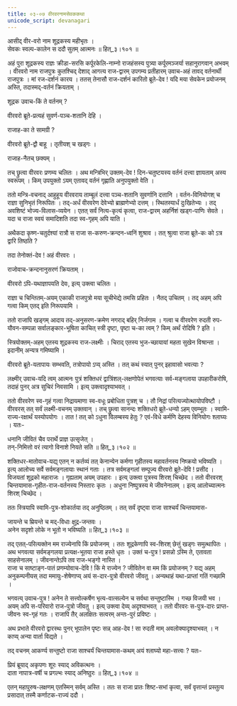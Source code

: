 ```yaml
---
title: ०३-०७ वीरवरनामसेवककथा
unicode_script: devanagari
---
```

आसीद् वीर-वरो नाम शूद्रकस्य महीभृतः ।  
सेवकः स्वल्प-कालेन स ददौ सुतम् आत्मनः ॥ हित्_३।१०१ ॥  

अहं पुरा शूद्रकस्य राज्ञः क्रीडा-सरसि कर्पूरकेलि-नाम्नो राजहंसस्य पुत्र्या कर्पूरमञ्जर्या सहानुरागवान् अभवम् । वीरवरो नाम राजपुत्रः कुतश्चिद् देशाद् आगत्य राज-द्वारम् उपगम्य प्रतीहारम् उवाच-अहं तावद् वर्तनार्थी राजपुत्रः । मां रज-दर्शनं कारय । ततस् तेनासौ राज-दर्शनं कारितो ब्रूते-देव ! यदि मया सेवकेन प्रयोजनम् अस्ति, तदास्मद्-वर्तनं क्रियताम् ।  

शूद्रक उवाच-किं ते वर्तनम् ?  

वीरवरो ब्रूते-प्रत्यहं सुवर्ण-पञ्च-शतानि देहि ।  

राजाह-का ते सामग्री ?  

वीरवरो ब्रूते-द्वौ बाहू । तृतीयश् च खड्गः ।  

राजाह-नैतच् छक्यम् ।  

तच् छ्रुत्वा वीरवरः प्रणम्य चलितः । अथ मन्त्रिभिर् उक्तम्-देव ! दिन-चतुष्टयस्य वर्तनं दत्त्वा ज्ञायताम् अस्य स्वरूपम् । किम् उपयुक्तो ऽयम् एतावद् वर्तनं गृह्णाति अनुपयुक्तो वेति ।  

ततो मन्त्रि-वचनाद् आहुहूय वीरवराय ताम्बूलं दत्त्वा पञ्च-शतानि सुवर्णानि दत्तानि । वर्तन-विनियोगश् च राज्ञा सुनिभृतं निरूपितः । तद्-अर्धं वीरवरेण देवेभ्यो ब्राह्मणेभ्यो दत्तम् । स्थितस्यार्धं दुःखितेभ्यः । तद् अवशिष्टं भोज्य-विलास-व्ययेन । एतत् सर्वं नित्य-कृत्यं कृत्वा, राज-द्वारम् अहर्निशं खड्ग-पाणिः सेवते । यदा च राजा स्वयं समादिशति तदा स्व-गृहम् अपि याति ।  

अथैकदा कृष्ण-चतुर्दश्यां रात्रौ स राजा स-करुण-क्रन्दन-ध्वनिं शुश्राव । तत् श्रुत्वा राजा ब्रूते-कः को ऽत्र द्वारि तिष्ठति ?  

तदा तेनोक्तं-देव ! अहं वीरवरः ।  

राजोवाच-क्रन्दनानुसरणं क्रियताम् ।  

वीरवरो ऽपि-यथाज्ञापयति देवः, इत्य् उक्त्वा चलितः ।  

राज्ञा च चिन्तितम्-अयम् एकाकी राजपुत्रो मया सूचीभेद्ये तमसि प्रहितः । नैतद् उचितम् । तद् अहम् अपि गत्वा किम् एतद् इति निरूपयामि ।  

ततो राजापि खड्गम् आदाय तद्-अनुसरण-क्रमेण नगराद् बहिर् निर्जगाम । गत्वा च वीरवरेण रुदती रुप-यौवन-सम्पन्ना सर्वालङ्कार-भूषिता काचित् स्त्री दृष्टा, पृष्टा च-का त्वम् ? किम् अर्थं रोदिषि ? इति ।  

स्त्रियोक्तम्-अहम् एतस्य शूद्रकस्य राज-लक्ष्मीः । चिराद् एतस्य भुज-च्छायायां महता सुखेन विश्रान्ता । इदानीम् अन्यत्र गमिष्यामि ।  

वीरवरो ब्रूते-यतापायः सम्भवति, तत्रोपायो ऽप्य् अस्ति । तत् कथं स्यात् पुनर् इहावासो भवत्याः ?  

लक्ष्मीर् उवाच-यदि त्वम् आत्मनः पुत्रं शक्तिधरं द्वात्रिंशल्-लक्षणोपेतं भगवत्याः सर्व-मङ्गलाया उपहारीकरोषि, तदाहं पुनर् अत्र सुचिरं निवसामि । इत्य् उक्त्वादृश्याभवत् ।  

ततो वीरवरेण स्व-गृहं गत्वा निद्रायमाणा स्व-वधूः प्रबोधिता पुत्रश् च । तौ निद्रां परित्यज्योत्थायोपविष्टौ । वीरवरस् तत् सर्वं लक्ष्मी-वचनम् उक्तवान् । तच् छ्रुत्वा सानन्दः शक्तिधरो ब्रूते-धन्यो ऽहम् एवम्भूतः । स्वामि-राज्य-रक्षार्थं यस्योपयोगः । तात ! तत् को ऽधुना विलम्बस्य हेतुः ? एवं-विधे कर्मणि देहस्य विनियोगः श्लाघ्यः । यतः-  

धनानि जीवितं चैव परार्थे प्राज्ञ उत्सृजेत् ।  
तन्-निमित्तो वरं त्यागो विनाशे नियते सति ॥ हित्_३।१०२ ॥  

शक्तिधर-मातोवाच-यद्य् एतन् न कर्तव्यं तत् केनान्येन कर्मणा गृहीतस्य महावर्तनस्य निष्क्रयो भविष्यति । इत्य् आलोच्य सर्वे सर्वमङ्गलायाः स्थानं गताः । तत्र सर्वमङ्गलां सम्पूज्य वीरवरो ब्रूते-देवि ! प्रसीद । विजयतां शूद्रको महाराजः । गृह्यताम् अयम् उपहारः । इत्य् उक्त्वा पुत्रस्य शिरश् चिच्छेद । ततो वीरवरश् चिन्तयामास-गृहीत-राज-वर्तनस्य निस्तारः कृतः । अधुना निष्पुत्रस्य मे जीवनेनालम् । इत्य् आलोच्यात्मनः शिरश् चिच्छेद ।  

ततः स्त्रियापि स्वामि-पुत्र-शोकार्तया तद् अनुष्ठितम् । तत् सर्वं दृष्ट्वा राजा साश्चर्यं चिन्तयामास-  

जायन्ते च म्रियन्ते च मद्-विधाः क्षुद्र-जन्तवः ।  
अनेन सदृशो लोके न भूतो न भविष्यति ॥ हित्_३।१०३ ॥  

तद् एतत्-परित्यक्तेन मम राज्येनापि किं प्रयोजनम् । ततः शूद्रकेणापि स्व-शिरश् छेत्तुं खड्गः समुत्थापितः । अथ भगवत्या सर्वमङ्गलया प्रत्यक्ष-भूतया राजा हस्ते धृतः । उक्तं च-पुत्र ! प्रसन्नो ऽस्मि ते, एतावता साहसेनालम् । जीवनान्तेऽपि तव राज-भङ्गो नास्ति ।  
राजा च साष्टाङ्ग-पातं प्रणम्योवाच-देवि ! किं मे राज्येन ? जीवितेन वा मम किं प्रयोजनम् ? यद्य् अहम् अनुकम्पनीयस् तदा ममायुः-शेषेणाप्य् अयं स-दार-पुत्रो वीरवरो जीवतु । अन्यथाहं यथा-प्राप्तां गतिं गच्छामि ।  

भगवत्य् उवाच-पुत्र ! अनेन ते सत्त्वोत्कर्षेण भृत्य-वात्सल्येन च सर्वथा सन्तुष्टास्मि । गच्छ विजयी भव । अयम् अपि स-परिवारो राज-पुत्रो जीवतु । इत्य् उक्त्वा देव्य् अदृश्याभवत् । ततो वीरवरः स-पुत्र-दारः प्राप्त-जीवनः स्व-गृहं गतः । राजापि तैर् अलक्षितः सत्वरम् अन्तः-पुरं प्रविष्टः ।  

अथ प्रभाते वीरवरो द्वारस्थः पुनर् भूपालेन पृष्टः सन्न् आह-देव ! सा रुदती माम् अवलोक्यादृश्याभवत् । न काप्य् अन्या वार्ता विद्यते ।  

तद् वचनम् आकर्ण्य सन्तुष्टो राजा साश्चर्यं चिन्तयामास-कथम् अयं श्लाघ्यो महा-सत्त्वः ? यतः-  

प्रियं ब्रूयाद् अकृपणः शूरः स्याद् अविकत्थनः ।  
दाता नापात्र-वर्षी च प्रगल्भः स्याद् अनिष्ठुरः ॥ हित्_३।१०४ ॥  

एतन् महापुरुष-लक्षणम् एतस्मिन् सर्वम् अस्ति । ततः स राजा प्रातः शिष्ट-सभां कृत्वा, सर्वं वृत्तान्तं प्रस्तुत्य प्रसादात् तस्मै कर्णाटक-राज्यं ददौ ।   
